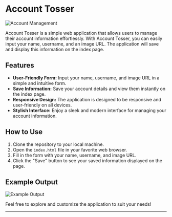 # Account Tosser

![Account Management](https://miro.medium.com/v2/resize:fit:3804/format:webp/1*Pjml9-K_nkQxa0YrGZusNw.gif)

Account Tosser is a simple web application that allows users to manage their account information effortlessly. With Account Tosser, you can easily input your name, username, and an image URL. The application will save and display this information on the index page.

## Features

- **User-Friendly Form:** Input your name, username, and image URL in a simple and intuitive form.
- **Save Information:** Save your account details and view them instantly on the index page.
- **Responsive Design:** The application is designed to be responsive and user-friendly on all devices.
- **Stylish Interface:** Enjoy a sleek and modern interface for managing your account information.

## How to Use

1. Clone the repository to your local machine.
2. Open the `index.html` file in your favorite web browser.
3. Fill in the form with your name, username, and image URL.
4. Click the "Save" button to see your saved information displayed on the page.

## Example Output

![Example Output](https://media.istockphoto.com/id/1354411899/photo/unrecognizable-man-uses-banking-app.jpg?s=1024x1024&w=is&k=20&c=6bmJGAXfW-EdsoLCbQidjhaJy0VpcH4YTsD6yxjML6U=)

Feel free to explore and customize the application to suit your needs!

---

